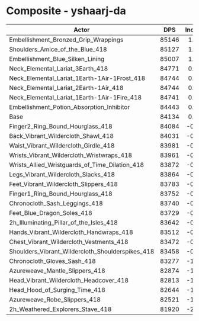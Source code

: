 # Composite - yshaarj-da
| Actor | DPS | Increase |
|---|:---:|:---:|
|Embellishment_Bronzed_Grip_Wrappings|85146|1.20%|
|Shoulders_Amice_of_the_Blue_418|85127|1.18%|
|Embellishment_Blue_Silken_Lining|85007|1.04%|
|Neck_Elemental_Lariat_3Earth_418|84771|0.76%|
|Neck_Elemental_Lariat_1Earth-1Air-1Frost_418|84744|0.73%|
|Neck_Elemental_Lariat_2Earth-1Air_418|84744|0.73%|
|Neck_Elemental_Lariat_1Earth-1Air-1Fire_418|84741|0.72%|
|Embellishment_Potion_Absorption_Inhibitor|84443|0.37%|
|Base|84134|0.00%|
|Finger2_Ring_Bound_Hourglass_418|84084|-0.06%|
|Back_Vibrant_Wildercloth_Shawl_418|84031|-0.12%|
|Waist_Vibrant_Wildercloth_Girdle_418|83981|-0.18%|
|Wrists_Vibrant_Wildercloth_Wristwraps_418|83961|-0.21%|
|Wrists_Allied_Wristguards_of_Time_Dilation_418|83872|-0.31%|
|Legs_Vibrant_Wildercloth_Slacks_418|83864|-0.32%|
|Feet_Vibrant_Wildercloth_Slippers_418|83783|-0.42%|
|Finger1_Ring_Bound_Hourglass_418|83752|-0.45%|
|Chronocloth_Sash_Leggings_418|83740|-0.47%|
|Feet_Blue_Dragon_Soles_418|83729|-0.48%|
|2h_Illuminating_Pillar_of_the_Isles_418|83642|-0.58%|
|Hands_Vibrant_Wildercloth_Handwraps_418|83512|-0.74%|
|Chest_Vibrant_Wildercloth_Vestments_418|83472|-0.79%|
|Shoulders_Vibrant_Wildercloth_Shoulderspikes_418|83458|-0.80%|
|Chronocloth_Gloves_Sash_418|83277|-1.02%|
|Azureweave_Mantle_Slippers_418|82874|-1.50%|
|Head_Vibrant_Wildercloth_Headcover_418|82813|-1.57%|
|Head_Hood_of_Surging_Time_418|82644|-1.77%|
|Azureweave_Robe_Slippers_418|82521|-1.92%|
|2h_Weathered_Explorers_Stave_418|81920|-2.63%|
